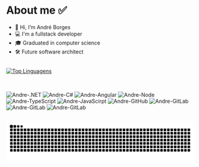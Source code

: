 ###### <h1>About me ✅
- 👋 Hi, I’m André Borges
- 💻 I'm a fullstack developer
- 🎓 Graduated in computer science
- 🛠️ Future software architect
  
##

 [![Top Linguagens](https://github-readme-stats.vercel.app/api/top-langs/?username=AndreBorgees&layout=compact&theme=dark)](https://github.com/AndreBorgees/github-readme-stats) 

##  
<div style="display: inline_block"><br>  
  <img align="rigth" alt="Andre-.NET" height="30" width"=40" src="https://img.shields.io/badge/.NET-5C2D91?style=for-the-badge&logo=.net&logoColor=white">
  <img align="rigth" alt="Andre-C#" height="30" width"=40" src="https://img.shields.io/badge/C%23-239120?style=for-the-badge&logo=c-sharp&logoColor=white">
  <img align="rigth" alt="Andre-Angular" height="30" width"=40" src="https://img.shields.io/badge/Angular-DD0031?style=for-the-badge&logo=angular&logoColor=white">
  <img align="rigth" alt="Andre-Node" height="30" width"=40" src="https://img.shields.io/badge/Node.js-43853D?style=for-the-badge&logo=node.js&logoColor=white">
  <img align="rigth" alt="Andre-TypeScript" height="30" width"=40" src="https://img.shields.io/badge/TypeScript-007ACC?style=for-the-badge&logo=typescript&logoColor=white">
  <img align="rigth" alt="Andre-JavaScirpt" height="30" width"=40" src="https://img.shields.io/badge/JavaScript-F7DF1E?style=for-the-badge&logo=javascript&logoColor=black">
  <img align="rigth" alt="Andre-GitHub" height="30" width"=40" src="https://img.shields.io/badge/GitHub-100000?style=for-the-badge&logo=github&logoColor=white">
  <img align="rigth" alt="Andre-GitLab" height="30" width"=40" src="https://img.shields.io/badge/GitLab-330F63?style=for-the-badge&logo=gitlab&logoColor=white">
  <img align="rigth" alt="Andre-GitLab" height="30" width"=40" src="https://img.shields.io/badge/Azure_DevOps-0078D7?style=for-the-badge&logo=azure-devops&logoColor=white">
   <img align="rigth" alt="Andre-GitLab" height="30" width"=40" src="https://img.shields.io/badge/microsoft%20azure-0089D6?style=for-the-badge&logo=microsoft-azure&logoColor=white">
 
</div>

## 
![Snake animation](https://github.com/AndreBorgees/AndreBorgees/blob/output/github-contribution-grid-snake.svg)

  
